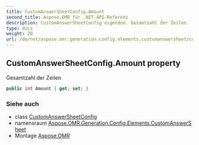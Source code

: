 ```yaml
---
title: CustomAnswerSheetConfig.Amount
second_title: Aspose.OMR für .NET-API-Referenz
description: CustomAnswerSheetConfig eigendom. Gesamtzahl der Zeilen
type: docs
weight: 20
url: /de/net/aspose.omr.generation.config.elements.customanswersheet/customanswersheetconfig/amount/
---
```

## CustomAnswerSheetConfig.Amount property

Gesamtzahl der Zeilen

```csharp
public int Amount { get; set; }
```

### Siehe auch

* class [CustomAnswerSheetConfig](../)
* namensraum [Aspose.OMR.Generation.Config.Elements.CustomAnswerSheet](../../customanswersheetconfig/)
* Montage [Aspose.OMR](../../../)


